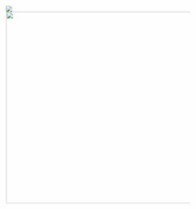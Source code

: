 <img src="https://i.ibb.co/GnXw9S9/Neues-Projekt-6.png">
<img src="https://i.ibb.co/YQ2xbbm/Neues-Projekt-6-6.png" style="width:1000px;height:523px">
